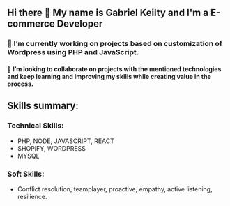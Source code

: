 ## Hi there 👋 My name is Gabriel Keilty and I'm a E-commerce Developer

### 🔭 I’m currently working on projects based on customization of Wordpress using PHP and JavaScript.

#### 👯 I’m looking to collaborate on projects with the mentioned technologies and keep learning and improving my skills while creating value in the process.

## Skills summary:

### Technical Skills:
- PHP, NODE, JAVASCRIPT, REACT
- SHOPIFY, WORDPRESS
- MYSQL

### Soft Skills:
- Conflict resolution, teamplayer, proactive, empathy, active listening, resilience.

<!--
**keilty/keilty** is a ✨ _special_ ✨ repository because its `README.md` (this file) appears on your GitHub profile.

Here are some ideas to get you started:

- 🔭 I’m currently working on ...
- 🌱 I’m currently learning ...
- 👯 I’m looking to collaborate on ...
- 🤔 I’m looking for help with ...
- 💬 Ask me about ...
- 📫 How to reach me: ...
- 😄 Pronouns: ...
- ⚡ Fun fact: ...
-->
